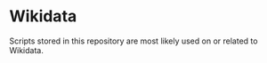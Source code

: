 Wikidata
========

Scripts stored in this repository are most likely used on or related to Wikidata.
